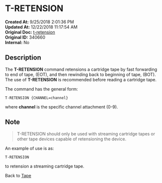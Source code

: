# T-RETENSION

**Created At:** 9/25/2018 2:01:36 PM  
**Updated At:** 12/22/2018 11:17:54 AM  
**Original Doc:** [t-retension](https://docs.jbase.com/49399-tape/t-retension)  
**Original ID:** 340660  
**Internal:** No  

## Description

The **T-RETENSION** command retensions a cartridge tape by fast forwarding to end of tape, (EOT), and then rewinding back to beginning of tape, (BOT). The use of **T-RETENSION** is recommended before reading a cartridge tape.

The command has the general form:

```
T-RETENSION {CHANNEL=channel}
```

where **channel** is the specific channel attachment (0-9).

## Note

> T-RETENSION should only be used with streaming cartridge tapes or other tape devices capable of retensioning the device.

An example of use is as:

```
T-RETENSION
```

to retension a streaming cartridge tape.

Back to [Tape](./../README.md)

  
<PageFooter />
